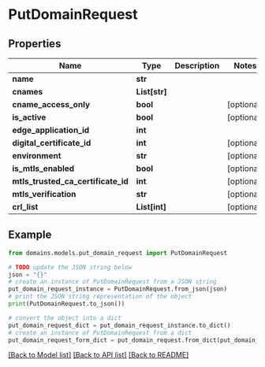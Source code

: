 # PutDomainRequest


## Properties

Name | Type | Description | Notes
------------ | ------------- | ------------- | -------------
**name** | **str** |  | 
**cnames** | **List[str]** |  | 
**cname_access_only** | **bool** |  | [optional] 
**is_active** | **bool** |  | [optional] 
**edge_application_id** | **int** |  | 
**digital_certificate_id** | **int** |  | [optional] 
**environment** | **str** |  | [optional] 
**is_mtls_enabled** | **bool** |  | [optional] 
**mtls_trusted_ca_certificate_id** | **int** |  | [optional] 
**mtls_verification** | **str** |  | [optional] 
**crl_list** | **List[int]** |  | [optional] 

## Example

```python
from domains.models.put_domain_request import PutDomainRequest

# TODO update the JSON string below
json = "{}"
# create an instance of PutDomainRequest from a JSON string
put_domain_request_instance = PutDomainRequest.from_json(json)
# print the JSON string representation of the object
print(PutDomainRequest.to_json())

# convert the object into a dict
put_domain_request_dict = put_domain_request_instance.to_dict()
# create an instance of PutDomainRequest from a dict
put_domain_request_form_dict = put_domain_request.from_dict(put_domain_request_dict)
```
[[Back to Model list]](../README.md#documentation-for-models) [[Back to API list]](../README.md#documentation-for-api-endpoints) [[Back to README]](../README.md)


